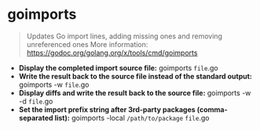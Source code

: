 # goimports
> Updates Go import lines, adding missing ones and removing unreferenced ones
> More information: <https://godoc.org/golang.org/x/tools/cmd/goimports>
- **Display the completed import source file:**
goimports `file`.go
- **Write the result back to the source file instead of the standard output:**
goimports -w `file`.go
- **Display diffs and write the result back to the source file:**
goimports -w -d `file`.go
- **Set the import prefix string after 3rd-party packages (comma-separated list):**
goimports -local `/path/to/package` `file`.go

